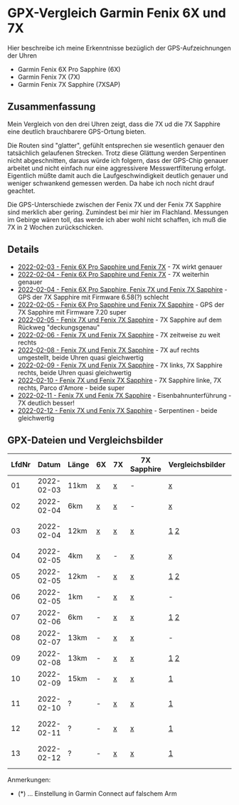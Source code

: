 GPX-Vergleich Garmin Fenix 6X und 7X
====================================

Hier beschreibe ich meine Erkenntnisse bezüglich der
GPS-Aufzeichnungen der Uhren

- Garmin Fenix 6X Pro Sapphire (6X)
- Garmin Fenix 7X (7X)
- Garmin Fenix 7X Sapphire (7XSAP)

Zusammenfassung
---------------

Mein Vergleich von den drei Uhren
zeigt, dass die 7X ud die 7X Sapphire
eine deutlich brauchbarere GPS-Ortung
bieten.

Die Routen sind "glatter", gefühlt entsprechen
sie wesentlich genauer den tatsächlich gelaufenen
Strecken. Trotz diese Glättung werden Serpentinen
nicht abgeschnitten, daraus würde ich folgern, dass
der GPS-Chip genauer arbeitet und nicht einfach
nur eine aggressivere Messwertfilterung erfolgt.
Eigentlich müßte damit auch die Laufgeschwindigkeit
deutlich genauer und weniger schwankend gemessen
werden. Da habe ich noch nicht drauf geachtet.

Die GPS-Unterschiede zwischen der Fenix 7X und der
Fenix 7X Sapphire sind merklich aber gering.
Zumindest bei mir hier im Flachland. Messungen im
Gebirge wären toll, das werde ich aber wohl nicht
schaffen, ich muß die 7X in 2 Wochen zurückschicken.

Details
-------

- [2022-02-03 - Fenix 6X Pro Sapphire und Fenix 7X](2022-02-03.md) - 7X wirkt genauer
- [2022-02-04 - Fenix 6X Pro Sapphire und Fenix 7X](2022-02-04_kornwestheim.md) - 7X weiterhin genauer
- [2022-02-04 - Fenix 6X Pro Sapphire, Fenix 7X und Fenix 7X Sapphire](2022-02-04_bad-mergentheim.md) - GPS der 7X Sapphire mit Firmware 6.58(?) schlecht
- [2022-02-05 - Fenix 6X Pro Sapphire und Fenix 7X Sapphire](2022-02-05_67_bad-mergentheim.md) - GPS der 7X Sapphire mit Firmware 7.20 super
- [2022-02-05 - Fenix 7X und Fenix 7X Sapphire](2022-02-05_77_bad-mergentheim.md) - 7X Sapphire auf dem Rückweg "deckungsgenau"
- [2022-02-06 - Fenix 7X und Fenix 7X Sapphire](2022-02-06_bad-mergentheim.md) - 7X zeitweise zu weit rechts
- [2022-02-08 - Fenix 7X und Fenix 7X Sapphire](2022-02-08_kornwestheim.md) - 7X auf rechts umgestellt, beide Uhren quasi gleichwertig
- [2022-02-09 - Fenix 7X und Fenix 7X Sapphire](2022-02-09_kornwestheim.md) - 7X links, 7X Sapphire rechts, beide Uhren quasi gleichwertig
- [2022-02-10 - Fenix 7X und Fenix 7X Sapphire](2022-02-10_kornwestheim-parco-damore.md) - 7X Sapphire linke, 7X rechts, Parco d'Amore - beide super
- [2022-02-11 - Fenix 7X und Fenix 7X Sapphire](2022-02-11_kornwestheim-eisenbahnunterfuehrung.md) - Eisenbahnunterführung - 7X deutlich besser!
- [2022-02-12 - Fenix 7X und Fenix 7X Sapphire](2022-02-12_ludwigsburg-serpentinen.md) - Serpentinen - beide gleichwertig

GPX-Dateien und Vergleichsbilder
--------------------------------

<!--
Aus irgendeinem Grund funktionieren MD-Links
in der Tabelle nicht, wie verwenden "normale"
HTML-Links

Scheint ein bekannter Fehler von MarkedJS zu sein:
[Reference-style links inside tables are broken since version 3](https://github.com/markedjs/marked/issues/2217)
-->

[01-6x]:    data/2022-02-03_6x.gpx.xz
[01-7x]:    data/2022-02-03_7x.gpx.xz
[01-v1]:    images/2022-02-03_vergleich.png
[02-6x]:    data/2022-02-04_6x.gpx.xz
[02-7x]:    data/2022-02-04_7x.gpx.xz
[02-v1]:    images/2022-02-04_vergleich-kornwestheim.png
[03-6x]:    data/2022-02-04_2_6x.gpx.xz
[03-7x]:    data/2022-02-04_2_7x.gpx.xz
[03-7xsap]: data/2022-02-04_2_7x-sapphire.gpx.xz
[03-v1]:    images/2022-02-04_vergleich_bad-mergentheim.png
[03-v2]:    images/2022-02-04_vergleich_bad-mergentheim2.png
[04-6x]:    data/2022-02-05_6x.gpx.xz
[04-7xsap]: data/2022-02-05_7x-sapphire.gpx.xz
[04-v1]:    images/2022-02-05_vergleich_bad-mergentheim.png
[05-7x]:    data/2022-02-05_2_7x.gpx.xz
[05-7xsap]: data/2022-02-05_2_7x-sapphire.gpx.xz
[05-v1]:    images/2022-02-05_2_vergleich_bad-mergentheim.png
[05-v2]:    images/2022-02-05_2_vergleich_bad-mergentheim2.png
[06-7x]:    data/2022-02-05_3_7x.gpx.xz
[06-7xsap]: data/2022-02-05_3_7x-sapphire.gpx.xz
[07-7x]:    data/2022-02-06_7x.gpx.xz
[07-7xsap]: data/2022-02-06_7x-sapphire.gpx.xz
[07-v1]:    images/2022-02-06_vergleich_bad-mergentheim.png
[07-v2]:    images/2022-02-06_vergleich_bad-mergentheim2.png
[08-7x]:    data/2022-02-07_7x.gpx.xz
[08-7xsap]: data/2022-02-07_7x-sapphire.gpx.xz
[09-7x]:    data/2022-02-08_7x.gpx.xz
[09-7xsap]: data/2022-02-08_7x-sapphire.gpx.xz
[09-v1]:    images/2022-02-08_vergleich-kornwestheim.png
[09-v2]:    images/2022-02-08_vergleich-kornwestheim2.png
[10-7x]:    data/2022-02-09_7x.gpx.xz
[10-7xsap]: data/2022-02-09_7x-sapphire.gpx.xz
[10-v1]:    images/2022-02-09_vergleich-kornwestheim.png
[11-7x]:    data/2022-02-10_7x.gpx.xz
[11-7xsap]: data/2022-02-10_7x-sapphire.gpx.xz
[11-v1]:    images/2022-02-10_kornwestheim-parco-damore.png
[12-7x]:    data/2022-02-11_7x.gpx.xz
[12-7xsap]: data/2022-02-11_7x-sapphire.gpx.xz
[12-v1]:    images/2022-02-11_kornwestheim-eisenbahnunterfuehrung.png
[13-7x]:    data/2022-02-12_7x.gpx.xz
[13-7xsap]: data/2022-02-12_7x-sapphire.gpx.xz
[13-v1]:    images/2022-02-12_ludwigsburg-serpentinen.png

LfdNr| Datum      | Länge | 6X         | 7X         | 7X Sapphire   | Vergleichsbilder      | Anmerkung
-----| -----------|-------|------------|------------|---------------|-----------------------|------------------------------------
01   | 2022-02-03 | 11km  | [x][01-6x] | [x][01-7x] | -             | [x][01-v1]            | 7x links, 6x rechts(*)
02   | 2022-02-04 |  6km  | [x][02-6x] | [x][02-7x] | -             | [x][02-v1]            | 7x links, 6x rechts(*)
03   | 2022-02-04 | 12km  | [x][03-6x] | [x][03-7x] | [x][03-7xsap] | [1][03-v1] [2][03-v2] | 7x und 7xsap links, 6x rechts(*)
04   | 2022-02-05 |  4km  | [x][04-6x] | -          | [x][04-7xsap] | [x][04-v1]            | 7xsap links, 6x rechts(*)
05   | 2022-02-05 | 12km  | -          | [x][05-7x] | [x][05-7xsap] | [1][05-v1] [2][05-v2] | 7xsap links, 7x rechts(*)
06   | 2022-02-05 |  1km  | -          | [x][06-7x] | [x][06-7xsap] | -                     | 7xsap links, 7x rechts(*)
07   | 2022-02-06 |  6km  | -          | [x][07-7x] | [x][07-7xsap] | [1][07-v1] [2][07-v2] | 7xsap links, 7x rechts(*)
08   | 2022-02-07 | 13km  | -          | [x][08-7x] | [x][08-7xsap] | -                     |
09   | 2022-02-08 | 13km  | -          | [x][09-7x] | [x][09-7xsap] | [1][09-v1] [2][09-v2] | 7xsap links, 7x rechts
10   | 2022-02-09 | 15km  | -          | [x][10-7x] | [x][10-7xsap] | [1][10-v1]            | 7x links, 7xsap rechts
11   | 2022-02-10 | ?     | -          | [x][11-7x] | [x][11-7xsap] | [1][11-v1]            | Parco d'Amore - beide ähnlich
12   | 2022-02-11 | ?     | -          | [x][12-7x] | [x][12-7xsap] | [1][12-v1]            | Unterführung - 7X besser
13   | 2022-02-12 | ?     | -          | [x][13-7x] | [x][13-7xsap] | [1][13-v1]            | Serpentinen - beide ähnlich

Anmerkungen:

- (*) ... Einstellung in Garmin Connect auf falschem Arm
